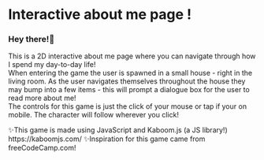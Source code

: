 # Interactive about me page !

<h3>Hey there!👋</h3>
<p>
  This is a 2D interactive about me page where you can navigate through how I spend my day-to-day life!
</br>
  When entering the game the user is spawned in a small house - right in the living room. As the user navigates themselves throughout the house they may bump into a few items - this will prompt a dialogue box for the user to read more about me!
  </br>
  The controls for this game is just the click of your mouse or tap if your on mobile. The character will follow wherever you click!
</p>
<p>
  ✨This game is made using JavaScript and Kaboom.js (a JS library!) https://kaboomjs.com/
  ✨Inspiration for this game came from freeCodeCamp.com!
</p>
